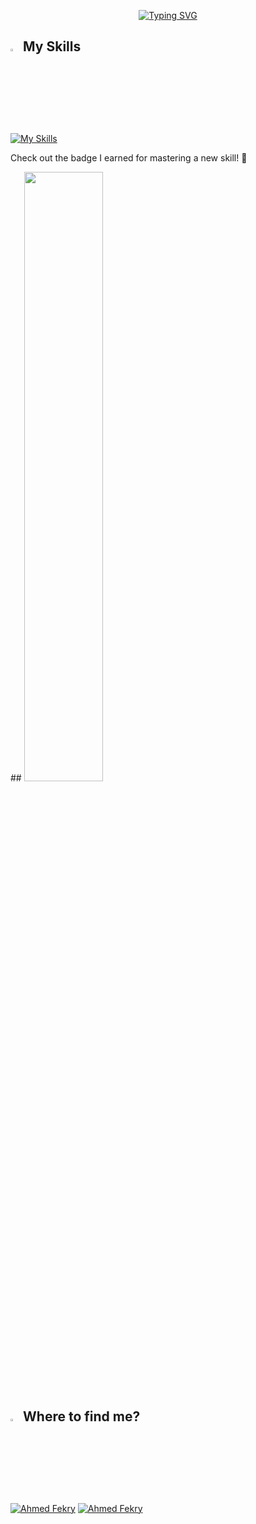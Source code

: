 <p align="center">
<a href="https://git.io/typing-svg"><img src="https://readme-typing-svg.demolab.com?font=Fira+Code&duration=2000&pause=1000&color=E37BF7&random=false&width=435&lines=Hey%2C+This+is+Ahmed+Fekry%F0%9F%91%8B+;Apple+Certified+iOS+Developer;Guinness+World+Record+Breaker;Google+Developer+Group+Lead;ITI+Graduate;Computer+Science+Graduate;" alt="Typing SVG" /></a>
</p>

## <img src="https://media2.giphy.com/media/QssGEmpkyEOhBCb7e1/giphy.gif?cid=ecf05e47a0n3gi1bfqntqmob8g9aid1oyj2wr3ds3mg700bl&rid=giphy.gif" width ="3%"> My Skills
[![My Skills](https://skillicons.dev/icons?i=swift,apple,firebase,kotlin,java,c,cpp,git,github,linkedin,vscode,mysql,XCode,androidstudio,postman)](https://skillicons.dev)
          
          
          
<p>Check out the badge I earned for mastering a new skill! 🏅</p>
## <img src="https://images.credly.com/images/9b0ac7af-f7ac-4938-96a4-2d4805bfe23f/image.png" width ="50%">


## <img src="https://media.giphy.com/media/8cY8LQMDLhQ4Ml9fLe/giphy.gif" width ="3%"> Where to find me?

<p>
  <a href="https://www.linkedin.com/in/ahmedufekry" target="_blank"><img src="https://img.shields.io/badge/LinkedIn-0077B5?style=for-the-badge&logo=linkedin&logoColor=white" alt="Ahmed Fekry"/></a> 
  <a href="mailto:ahmedfekry792@gmail.com" target="_blank"><img src="https://img.shields.io/badge/Gmail-D14836?style=for-the-badge&logo=gmail&logoColor=white" alt="Ahmed Fekry"/></a> 
</p>  

